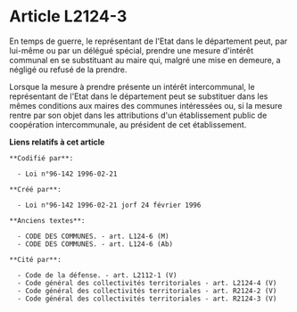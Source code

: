 # Article L2124-3

En temps de guerre, le représentant de l'Etat dans le département peut, par lui-même ou par un délégué spécial, prendre une
mesure d'intérêt communal en se substituant au maire qui, malgré une mise en demeure, a négligé ou refusé de la prendre.

Lorsque la mesure à prendre présente un intérêt intercommunal, le représentant de l'Etat dans le département peut se
substituer dans les mêmes conditions aux maires des communes intéressées ou, si la mesure rentre par son objet dans les
attributions d'un établissement public de coopération intercommunale, au président de cet établissement.

**Liens relatifs à cet article**

	**Codifié par**:

	  - Loi n°96-142 1996-02-21

	**Créé par**:

	  - Loi n°96-142 1996-02-21 jorf 24 février 1996

	**Anciens textes**:

	  - CODE DES COMMUNES. - art. L124-6 (M)
	  - CODE DES COMMUNES. - art. L124-6 (Ab)

	**Cité par**:

	  - Code de la défense. - art. L2112-1 (V)
	  - Code général des collectivités territoriales - art. L2124-4 (V)
	  - Code général des collectivités territoriales - art. R2124-2 (V)
	  - Code général des collectivités territoriales - art. R2124-3 (V)
